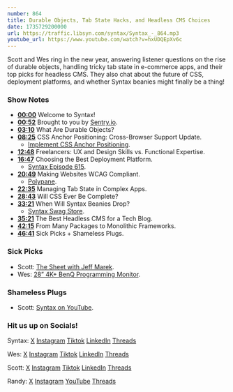 ```yaml
---
number: 864
title: Durable Objects, Tab State Hacks, and Headless CMS Choices
date: 1735729200000
url: https://traffic.libsyn.com/syntax/Syntax_-_864.mp3
youtube_url: https://www.youtube.com/watch?v=hxUDQEpXv6c
---
```

	
Scott and Wes ring in the new year, answering listener questions on the rise of durable objects, handling tricky tab state in e-commerce apps, and their top picks for headless CMS. They also chat about the future of CSS, deployment platforms, and whether Syntax beanies might finally be a thing!

### Show Notes

* **[00:00](#t=00:00)** Welcome to Syntax!
* **[00:52](#t=00:52)** Brought to you by [Sentry.io](https://sentry.io/syntax).
* **[03:10](#t=03:10)** What Are Durable Objects?
* **[08:25](#t=08:25)** CSS Anchor Positioning: Cross-Browser Support Update.
  * [Implement CSS Anchor Positioning](https://bugzilla.mozilla.org/show_bug.cgi?id=1838746).
* **[12:48](#t=12:48)** Freelancers: UX and Design Skills vs. Functional Expertise.
* **[16:47](#t=16:47)** Choosing the Best Deployment Platform.
  * [Syntax Episode 615](https://syntax.fm/show/615/where-should-you-host-your-app-hosting-providers-compared).
* **[20:49](#t=20:49)** Making Websites WCAG Compliant.
  * [Polypane](https://polypane.app/).
* **[22:35](#t=22:35)** Managing Tab State in Complex Apps.
* **[28:43](#t=28:43)** Will CSS Ever Be Complete?
* **[33:21](#t=33:21)** When Will Syntax Beanies Drop?
  * [Syntax Swag Store](https://sentry.shop/).
* **[35:21](#t=35:21)** The Best Headless CMS for a Tech Blog.
* **[42:15](#t=42:15)** From Many Packages to Monolithic Frameworks.
* **[46:41](#t=46:41)** Sick Picks + Shameless Plugs.

### Sick Picks

- Scott: [The Sheet with Jeff Marek](https://www.youtube.com/playlist?list=PLU--hi_aUxNBY6yjQ7XMZgUJxEYVPuR5K).
- Wes: [28” 4K+ BenQ Programming Monitor](https://www.benq.com/en-ca/monitor/programming/rd280ua.html).

### Shameless Plugs

- Scott: [Syntax on YouTube](youtube.com/@syntaxfm).

### Hit us up on Socials!

Syntax: [X](https://twitter.com/syntaxfm) [Instagram](https://www.instagram.com/syntax_fm/) [Tiktok](https://www.tiktok.com/@syntaxfm) [LinkedIn](https://www.linkedin.com/company/96077407/admin/feed/posts/) [Threads](https://www.threads.net/@syntax_fm)

Wes: [X](https://twitter.com/wesbos) [Instagram](https://www.instagram.com/wesbos/) [Tiktok](https://www.tiktok.com/@wesbos) [LinkedIn](https://www.linkedin.com/in/wesbos/) [Threads](https://www.threads.net/@wesbos)

Scott: [X](https://twitter.com/stolinski) [Instagram](https://www.instagram.com/stolinski/) [Tiktok](https://www.tiktok.com/@stolinski) [LinkedIn](https://www.linkedin.com/in/stolinski/) [Threads](https://www.threads.net/@stolinski)

Randy: [X](https://twitter.com/randyrektor) [Instagram](https://www.instagram.com/randyrektor/) [YouTube](https://www.youtube.com/@randyrektor) [Threads](https://www.threads.net/@randyrektor)